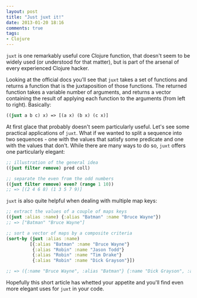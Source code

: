 ```yaml
---
layout: post
title: "Just juxt it!"
date: 2013-01-20 18:16
comments: true
tags:
- Clojure
---
```


`juxt` is one remarkably useful core Clojure function, that doesn't
seem to be widely used (or understood for that matter), but is part of
the arsenal of every experienced Clojure hacker.

Looking at the official docs you'll see that `juxt` takes a set of
functions and returns a function that is the juxtaposition of those
functions. The returned function takes a variable number of
arguments, and returns a vector containing the result of applying each
function to the arguments (from left to right). Basically:

``` clojure
((juxt a b c) x) => [(a x) (b x) (c x)]
```

At first glace that probably doesn't seem particularly useful. Let's
see some practical applications of `juxt`. What if we wanted to split
a sequence into two sequences - one with the values that satisfy some
predicate and one with the values that don't. While there are many
ways to do so, `juxt` offers one particularly elegant:

``` clojure
;; illustration of the general idea
((juxt filter remove) pred coll)

;; separate the even from the odd numbers
((juxt filter remove) even? (range 1 10))
;; => [(2 4 6 8) (1 3 5 7 9)]
```

`juxt` is also quite helpful when dealing with multiple map keys:

``` clojure
;; extract the values of a couple of maps keys
((juxt :alias :name) {:alias "Batman" :name "Bruce Wayne"})
;; => ["Batman" "Bruce Wayne"]

;; sort a vector of maps by a composite criteria
(sort-by (juxt :alias :name)
         [{:alias "Batman" :name "Bruce Wayne"}
          {:alias "Robin" :name "Jason Todd"}
          {:alias "Robin" :name "Tim Drake"}
          {:alias "Robin" :name "Dick Grayson"}])

;; => ({:name "Bruce Wayne", :alias "Batman"} {:name "Dick Grayson", :alias "Robin"} {:name "Jason Todd", :alias "Robin"} {:name "Tim Drake", :alias "Robin"})
```

Hopefully this short article has whetted your appetite and you'll find
even more elegant uses for `juxt` in your code.

